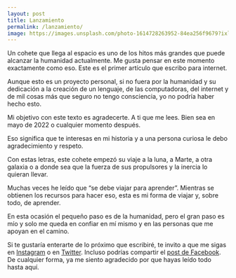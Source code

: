 ```yaml
---
layout: post
title: Lanzamiento
permalink: /lanzamiento/
image: https://images.unsplash.com/photo-1614728263952-84ea256f9679?ixlib=rb-1.2.1&ixid=MnwxMjA3fDB8MHxwaG90by1wYWdlfHx8fGVufDB8fHx8&auto=format&fit=crop&w=1008&q=80
---
```

Un cohete que llega al espacio es uno de los hitos más grandes que puede alcanzar la humanidad actualmente. Me gusta pensar en este momento exactamente como eso. Este es el primer artículo que escribo para internet.

Aunque esto es un proyecto personal, si no fuera por la humanidad y su dedicación a la creación de un lenguaje, de las computadoras, del internet y de mil cosas más que seguro no tengo consciencia, yo no podría haber hecho esto.

Mi objetivo con este texto es agradecerte. A ti que me lees. Bien sea en mayo de 2022 o cualquier momento después.

Eso significa que te interesas en mi historia y a una persona curiosa le debo agradecimiento y respeto.

Con estas letras, este cohete empezó su viaje a la luna, a Marte, a otra galaxia o a donde sea que la fuerza de sus propulsores y la inercia lo quieran llevar.

Muchas veces he leído que “se debe viajar para aprender”. Mientras se obtienen los recursos para hacer eso, esta es mi forma de viajar y, sobre todo, de aprender.

En esta ocasión el pequeño paso es de la humanidad, pero el gran paso es mío y solo me queda en confiar en mí mismo y en las personas que me apoyan en el camino.

Si te gustaría enterarte de lo próximo que escribiré, te invito a que me sigas en <a href="https://instagram.com/isaaleonardo" target="_blank">Instagram</a> o en <a href="https://twitter.com/isaaleonardo" target="_blank">Twitter</a>. Incluso podrías compartir el [post de Facebook](). De cualquier forma, ya me siento agradecido por que hayas leído todo hasta aquí.